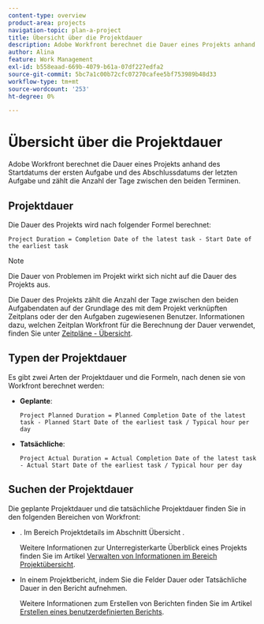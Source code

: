 ```yaml
---
content-type: overview
product-area: projects
navigation-topic: plan-a-project
title: Übersicht über die Projektdauer
description: Adobe Workfront berechnet die Dauer eines Projekts anhand des Startdatums der ersten Aufgabe und des Abschlussdatums der letzten Aufgabe und zählt die Anzahl der Tage zwischen den beiden Terminen.
author: Alina
feature: Work Management
exl-id: b558eaad-669b-4079-b61a-07df227edfa2
source-git-commit: 5bc7a1c00b72cfc07270cafee5bf753989b48d33
workflow-type: tm+mt
source-wordcount: '253'
ht-degree: 0%

---
```


# Übersicht über die Projektdauer

Adobe Workfront berechnet die Dauer eines Projekts anhand des Startdatums der ersten Aufgabe und des Abschlussdatums der letzten Aufgabe und zählt die Anzahl der Tage zwischen den beiden Terminen.

## Projektdauer

Die Dauer des Projekts wird nach folgender Formel berechnet:

```
Project Duration = Completion Date of the latest task - Start Date of the earliest task
```

>[!NOTE]
>
>Die Dauer von Problemen im Projekt wirkt sich nicht auf die Dauer des Projekts aus.

Die Dauer des Projekts zählt die Anzahl der Tage zwischen den beiden Aufgabendaten auf der Grundlage des mit dem Projekt verknüpften Zeitplans oder der den Aufgaben zugewiesenen Benutzer. Informationen dazu, welchen Zeitplan Workfront für die Berechnung der Dauer verwendet, finden Sie unter [Zeitpläne - Übersicht](../../../administration-and-setup/set-up-workfront/configure-timesheets-schedules/schedules-overview.md).

## Typen der Projektdauer

Es gibt zwei Arten der Projektdauer und die Formeln, nach denen sie von Workfront berechnet werden:

<!--
<p data-mc-conditions="QuicksilverOrClassic.Draft mode">(NOTE: Check these formulas? Should they be divided by the hours per day?!) </p>
-->

* **Geplante**: 

  ```
  Project Planned Duration = Planned Completion Date of the latest task - Planned Start Date of the earliest task / Typical hour per day
  ```

* **Tatsächliche**: 

  ```
  Project Actual Duration = Actual Completion Date of the latest task - Actual Start Date of the earliest task / Typical hour per day
  ```

## Suchen der Projektdauer

Die geplante Projektdauer und die tatsächliche Projektdauer finden Sie in den folgenden Bereichen von Workfront:

* . Im Bereich Projektdetails im Abschnitt Übersicht .

  Weitere Informationen zur Unterregisterkarte Überblick eines Projekts finden Sie im Artikel [Verwalten von Informationen im Bereich Projektübersicht](../../../manage-work/projects/manage-projects/understand-project-overview-area.md).

* In einem Projektbericht, indem Sie die Felder Dauer oder Tatsächliche Dauer in den Bericht aufnehmen.

  Weitere Informationen zum Erstellen von Berichten finden Sie im Artikel [Erstellen eines benutzerdefinierten Berichts](../../../reports-and-dashboards/reports/creating-and-managing-reports/create-custom-report.md).
